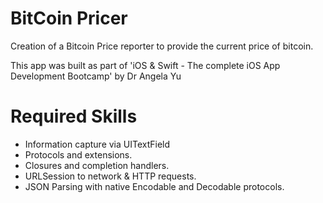 # BitCoin Pricer
Creation of a Bitcoin Price reporter to provide the current price of bitcoin.

This app was built as part of 'iOS & Swift - The complete iOS App Development Bootcamp' by Dr Angela Yu

# Required Skills

* Information capture via UITextField
* Protocols and extensions. 
* Closures and completion handlers.
* URLSession to network & HTTP requests.
* JSON Parsing with native Encodable and Decodable protocols. 
